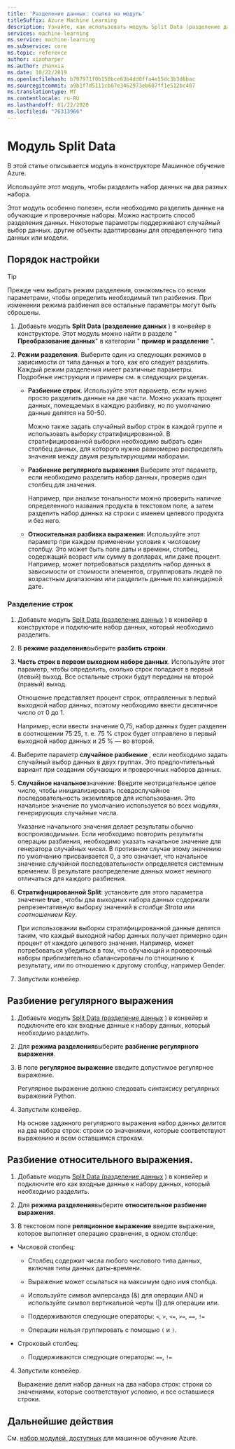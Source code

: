 ```yaml
---
title: 'Разделение данных: ссылка на модуль'
titleSuffix: Azure Machine Learning
description: Узнайте, как использовать модуль Split Data (разделение данных) в Машинное обучение Azure, чтобы разделить набор данных на два разных набора.
services: machine-learning
ms.service: machine-learning
ms.subservice: core
ms.topic: reference
author: xiaoharper
ms.author: zhanxia
ms.date: 10/22/2019
ms.openlocfilehash: b707971f0b150bce63b4dd0ffa4e55dc3b3d6bac
ms.sourcegitcommit: a9b1f7d5111cb07e3462973eb607ff1e512bc407
ms.translationtype: MT
ms.contentlocale: ru-RU
ms.lasthandoff: 01/22/2020
ms.locfileid: "76313966"
---
```

# <a name="split-data-module"></a>Модуль Split Data

В этой статье описывается модуль в конструкторе Машинное обучение Azure.

Используйте этот модуль, чтобы разделить набор данных на два разных набора.

Этот модуль особенно полезен, если необходимо разделить данные на обучающие и проверочные наборы. Можно настроить способ разделения данных. Некоторые параметры поддерживают случайный выбор данных. другие объекты адаптированы для определенного типа данных или модели.

## <a name="how-to-configure"></a>Порядок настройки

> [!TIP]
> Прежде чем выбрать режим разделения, ознакомьтесь со всеми параметрами, чтобы определить необходимый тип разбиения.
> При изменении режима разбиения все остальные параметры могут быть сброшены.

1. Добавьте модуль **Split Data (разделение данных** ) в конвейер в конструкторе. Этот модуль можно найти в разделе " **Преобразование данных**" в категории " **пример и разделение** ".

2. **Режим разделения**. Выберите один из следующих режимов в зависимости от типа данных и того, как его следует разделить. Каждый режим разделения имеет различные параметры. Подробные инструкции и примеры см. в следующих разделах. 

    - **Разбиение строк**. Используйте этот параметр, если нужно просто разделить данные на две части. Можно указать процент данных, помещаемых в каждую разбивку, но по умолчанию данные делятся на 50-50.

        Можно также задать случайный выбор строк в каждой группе и использовать выборку стратифицированной. В стратифицированной выборки необходимо выбрать один столбец данных, для которого нужно равномерно распределять значения между двумя результирующими наборами.  

    - **Разбиение регулярного выражения**  Выберите этот параметр, если необходимо разделить набор данных, проверив один столбец для значения.

        Например, при анализе тональности можно проверить наличие определенного названия продукта в текстовом поле, а затем разделить набор данных на строки с именем целевого продукта и без него.

    - **Относительная разбивка выражения**: Используйте этот параметр при каждом применении условия к числовому столбцу. Это может быть поле даты и времени, столбец, содержащий возраст или сумму в долларах, или даже процент. Например, может потребоваться разделить набор данных в зависимости от стоимости элементов, сгруппировать людей по возрастным диапазонам или разделить данные по календарной дате.

### <a name="split-rows"></a>Разделение строк

1.  Добавьте модуль [Split Data (разделение данных](./split-data.md) ) в конвейер в конструкторе и подключите набор данных, который необходимо разделить.
  
2.  В **режиме разделения**выберите **разбить строки**. 

3.  **Часть строк в первом выходном наборе данных**. Используйте этот параметр, чтобы определить, сколько строк попадают в первый (левый) выход. Все остальные строки будут переданы на второй (правый) выход.

    Отношение представляет процент строк, отправленных в первый выходной набор данных, поэтому необходимо ввести десятичное число от 0 до 1.
     
     Например, если ввести значение 0,75, набор данных будет разделен в соотношении 75:25, т. е. 75 % строк будет отправлено в первый выходной набор данных и 25 % — во второй.
  
4. Выберите параметр **случайное разбиение** , если необходимо задать случайный выбор данных в двух группах. Это предпочтительный вариант при создании обучающих и проверочных наборов данных.

5.  **Случайное начальное**значение: Введите неотрицательное целое число, чтобы инициализировать псевдослучайное последовательность экземпляров для использования. Это начальное значение по умолчанию используется во всех модулях, генерирующих случайные числа. 

     Указание начального значения делает результаты обычно воспроизводимыми. Если необходимо повторить результаты операции разбиения, необходимо указать начальное значение для генератора случайных чисел. В противном случае этому значению по умолчанию присваивается 0, а это означает, что начальное значение случайной последовательности определяется системным временем. В результате распределение данных может немного отличаться для каждого разбиения. 

6. **Стратифицированной Split**: установите для этого параметра значение **true** , чтобы два выходных набора данных содержали репрезентативную выборку значений в *столбце Strata* или *соотношением Key*. 

    При использовании выборки стратифицированной данные делятся таким, что каждый выходной набор данных получает примерно один процент от каждого целевого значения. Например, может потребоваться убедиться в том, что обучающий и проверочный наборы приблизительно сбалансированы по отношению к результату, или по отношению к другому столбцу, например Gender.

7. Запустили конвейер.


## <a name="regular-expression-split"></a>Разбиение регулярного выражения

1.  Добавьте модуль [Split Data (разделение данных](./split-data.md) ) в конвейер и подключите его как входные данные к набору данных, который необходимо разделить.  
  
2.  Для **режима разделения**выберите **разбиение регулярного выражения**.

3. В поле **регулярное выражение** введите допустимое регулярное выражение. 
  
   Регулярное выражение должно следовать синтаксису регулярных выражений Python.


4. Запустили конвейер.

    На основе заданного регулярного выражения набор данных делится на два набора строк: строки со значениями, которые соответствуют выражению и всем оставшимся строкам. 

## <a name="relative-expression-split"></a>Разбиение относительного выражения.

1. Добавьте модуль [Split Data (разделение данных](./split-data.md) ) в конвейер и подключите его как входные данные к набору данных, который необходимо разделить.
  
2. Для **режима разделения**выберите **относительное разбиение выражения**.
  
3. В текстовом поле **реляционное выражение** введите выражение, которое выполняет операцию сравнения, в одном столбце:


 - Числовой столбец:
    - Столбец содержит числа любого числового типа данных, включая типы данных даты-времени.

    - Выражение может ссылаться на максимум одно имя столбца.

    - Используйте символ амперсанда (&) для операции AND и используйте символ вертикальной черты (|) для операции или.

    - Поддерживаются следующие операторы: `<`, `>`, `<=`, `>=`, `==`, `!=`

    - Операции нельзя группировать с помощью `(` и `)`.

 - Строковый столбец: 
    - Поддерживаются следующие операторы: `==`, `!=`



4. Запустили конвейер.

    Выражение делит набор данных на два набора строк: строки со значениями, которые соответствуют условию, и все оставшиеся строки.

## <a name="next-steps"></a>Дальнейшие действия

См. [набор модулей, доступных](module-reference.md) для машинное обучение Azure. 